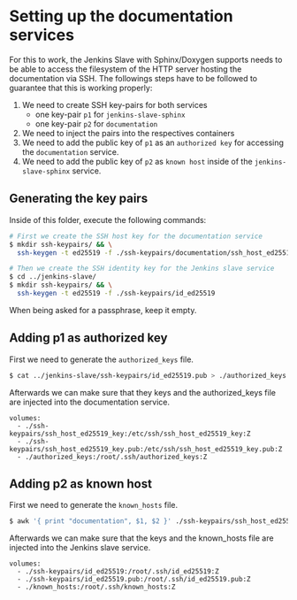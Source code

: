 # Setting up the documentation services 

For this to work, the Jenkins Slave with Sphinx/Doxygen supports needs to be able to access the filesystem of the 
HTTP server hosting the documentation via SSH. The followings steps have to be followed to guarantee that this is
  working properly:
  
  1. We need to create SSH key-pairs for both services
     - one key-pair ```p1``` for ```jenkins-slave-sphinx```
     - one key-pair ```p2``` for ```documentation``` 
  2. We need to inject the pairs into the respectives containers
  3. We need to add the public key of ```p1``` as an ```authorized key``` for accessing the ```documentation``` service.
  4. We need to add the public key of ```p2``` as ```known host``` inside of the ```jenkins-slave-sphinx``` service.
  
## Generating the key pairs

Inside of this folder, execute the following commands:

```bash
# First we create the SSH host key for the documentation service
$ mkdir ssh-keypairs/ && \
  ssh-keygen -t ed25519 -f ./ssh-keypairs/documentation/ssh_host_ed25519_key

# Then we create the SSH identity key for the Jenkins slave service 
$ cd ../jenkins-slave/
$ mkdir ssh-keypairs/ && \
  ssh-keygen -t ed25519 -f ./ssh-keypairs/id_ed25519
```

When being asked for a passphrase, keep it empty.

## Adding p1 as authorized key

First we need to generate the ```authorized_keys``` file.

```bash
$ cat ../jenkins-slave/ssh-keypairs/id_ed25519.pub > ./authorized_keys
```

Afterwards we can make sure that they keys and the authorized_keys file are injected into the documentation service.

```
volumes:
  - ./ssh-keypairs/ssh_host_ed25519_key:/etc/ssh/ssh_host_ed25519_key:Z
  - ./ssh-keypairs/ssh_host_ed25519_key.pub:/etc/ssh/ssh_host_ed25519_key.pub:Z
  - ./authorized_keys:/root/.ssh/authorized_keys:Z
```

## Adding p2 as known host

First we need to generate the ```known_hosts``` file.

```bash
$ awk '{ print "documentation", $1, $2 }' ./ssh-keypairs/ssh_host_ed25519_key.pub > ../jenkins-slave/known_hosts
```

Afterwards we can make sure that the keys and the known_hosts file are injected into the Jenkins slave service.

```
volumes:
  - ./ssh-keypairs/id_ed25519:/root/.ssh/id_ed25519:Z
  - ./ssh-keypairs/id_ed25519.pub:/root/.ssh/id_ed25519.pub:Z
  - ./known_hosts:/root/.ssh/known_hosts:Z
```